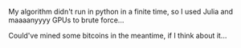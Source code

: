 My algorithm didn't run in python in a finite time, so I used Julia and maaaanyyyy GPUs to brute force...

Could've mined some bitcoins in the meantime, if I think about it...